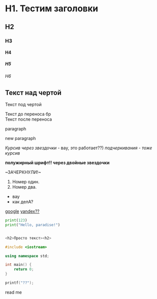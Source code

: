 # H1. Тестим заголовки
## H2
### H3
#### H4
##### H5
###### H6

Текст над чертой
---
Текст под чертой

Текст до переноса бр <br>
Текст после переноса


paragraph


new paragraph

*Курсив через звездочки* - вау, это работает??)
_подчеркивания - тоже курсив_

**полужирный шрифт!! через двойные звездочки**


~ЗАЧЕРКНУЛИ!~


1. Номер один.
2. Номер два.


* вау
* как делА?


[google](https://www.google.com/)
[yandex??](https://yandex.ru "Yandex :)")


```Python
print(123)
print("Hello, paradise!")
```
```C++

<h2>Просто текст><h2>

#include <iostream>

using namespace std;

int main() {
	return 0;
}
```

```C
printf("??");
```

read
me